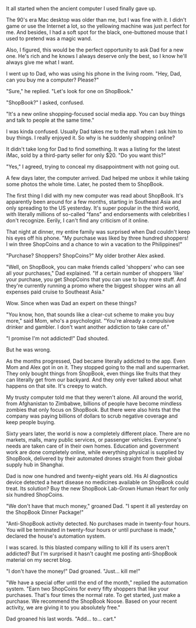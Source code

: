 It all started when the ancient computer I used finally gave up. 

The 90's era Mac desktop was older than me, but I was fine with it. I didn't game or use the Internet a lot, so the yellowing machine was just perfect for me. And besides, I had a soft spot for the black, one-buttoned mouse that I used to pretend was a magic wand.

Also, I figured, this would be the perfect opportunity to ask Dad for a new one. He's rich and he knows I always deserve only the best, so I know he'll always give me what I want.

I went up to Dad, who was using his phone in the living room. "Hey, Dad, can you buy me a computer? Please?"

"Sure," he replied. "Let's look for one on ShopBook."

"ShopBook?" I asked, confused.

"It's a new online shopping-focused social media app. You can buy things and talk to people at the same time."

I was kinda confused. Usually Dad takes me to the mall when I ask him to buy things. I really enjoyed it. So why is he suddenly shopping online?

It didn't take long for Dad to find something. It was a listing for the latest iMac, sold by a third-party seller for only $20. "Do you want this?"

"Yes," I agreed, trying to conceal my disappointment with not going out.

A few days later, the computer arrived. Dad helped me unbox it while taking some photos the whole time. Later, he posted them to ShopBook.

The first thing I did with my new computer was read about ShopBook. It's apparently been around for a few months, starting in Southeast Asia and only spreading to the US yesterday. It's super popular in the third world, with literally millions of so-called "fans" and endorsements with celebrities I don't recognize. Eerily, I can't find any criticism of it online.

That night at dinner, my entire family was surprised when Dad couldn't keep his eyes off his phone. "My purchase was liked by three hundred shoppers! I win three ShopCoins and a chance to win a vacation to the Philippines!"

"Purchase? Shoppers? ShopCoins?" My older brother Alex asked.

"Well, on ShopBook, you can make friends called 'shoppers' who can see all your purchases," Dad explained. "If a certain number of shoppers 'like' your purchase, you get ShopCoins that you can use to buy more stuff. And they're currently running a promo where the biggest shopper wins an all expenses paid cruise to Southeast Asia."

Wow. Since when was Dad an expert on these things?

"You know, hon, that sounds like a clear-cut scheme to make you buy more," said Mom, who's a psychologist. "You're already a compulsive drinker and gambler. I don't want another addiction to take care of."

"I promise I'm not addicted!" Dad shouted.

But he was wrong.

As the months progressed, Dad became literally addicted to the app. Even Mom and Alex got in on it. They stopped going to the mall and supermarket. They only bought things from ShopBook, even things like fruits that they can literally get from our backyard. And they only ever talked about what happens on that site. It's creepy to watch.

My trusty computer told me that they weren't alone. All around the world, from Afghanistan to Zimbabwe, billions of people have become mindless zombies that only focus on ShopBook. But there were also hints that the company was paying billions of dollars to scrub negative coverage and keep people buying.

Sixty years later, the world is now a completely different place. There are no markets, malls, many public services, or passenger vehicles. Everyone's needs are taken care of in their own homes. Education and government work are done completely online, while everything physical is supplied by ShopBook, delivered by their automated drones straight from their global supply hub in Shanghai.

Dad is now one hundred and twenty-eight years old. His AI diagnostics device detected a heart disease no medicines available on ShopBook could treat. Its solution? Buy the new ShopBook Lab-Grown Human Heart for only six hundred ShopCoins.

"We don't have that much money," groaned Dad. "I spent it all yesterday on the ShopBook Dinner Package!"

"Anti-ShopBook activity detected. No purchases made in twenty-four hours. You will be terminated in twenty-four hours or until purchase is made," declared the house's automation system.

I was scared. Is this blasted company willing to kill if its users aren't addicted? But I'm surprised it hasn't caught me posting anti-ShopBook material on my secret blog.

"I don't have the money!" Dad groaned. "Just... kill me!"

"We have a special offer until the end of the month," replied the automation system. "Earn two ShopCoins for every fifty shoppers that like your purchases. That's four times the normal rate. To get started, just make a purchase. We recommend the ShopBook Noose. Based on your recent activity, we are giving it to you absolutely free."

Dad groaned his last words. "Add... to... cart."